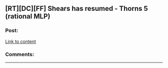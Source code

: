 ## [RT][DC][FF] Shears has resumed - Thorns 5 (rational MLP)

### Post:

[Link to content](http://www.fimfiction.net/story/300693/19/shears/thorns-5)

### Comments:

---

